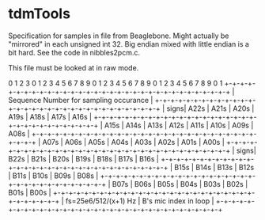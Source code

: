 # tdmTools
Specification for samples in file from Beaglebone.
Might actually be "mirrored" in each unsigned int 32.
Big endian mixed with little endian is a bit hard.
See the code in nibbles2pcm.c.

This file must be looked at in raw mode.

 0                   1                   2                   3
 0 1 2 3 4 5 6 7 8 9 0 1 2 3 4 5 6 7 8 9 0 1 2 3 4 5 6 7 8 9 0 1
+-+-+-+-+-+-+-+-+-+-+-+-+-+-+-+-+-+-+-+-+-+-+-+-+-+-+-+-+-+-+-+-+
|             Sequence Number for sampling occurance            |
+-+-+-+-+-+-+-+-+-+-+-+-+-+-+-+-+-+-+-+-+-+-+-+-+-+-+-+-+-+-+-+-+
|  signs|  A22s |  A21s |  A20s |  A19s |  A18s |  A17s |  A16s |
+-+-+-+-+-+-+-+-+-+-+-+-+-+-+-+-+-+-+-+-+-+-+-+-+-+-+-+-+-+-+-+-+
|  A15s |  A14s |  A13s |  A12s |  A11s |  A10s |  A09s |  A08s |
+-+-+-+-+-+-+-+-+-+-+-+-+-+-+-+-+-+-+-+-+-+-+-+-+-+-+-+-+-+-+-+-+
|  A07s |  A06s |  A05s |  A04s |  A03s |  A02s |  A01s |  A00s |
+-+-+-+-+-+-+-+-+-+-+-+-+-+-+-+-+-+-+-+-+-+-+-+-+-+-+-+-+-+-+-+-+
|  signs|  B22s |  B21s |  B20s |  B19s |  B18s |  B17s |  B16s |
+-+-+-+-+-+-+-+-+-+-+-+-+-+-+-+-+-+-+-+-+-+-+-+-+-+-+-+-+-+-+-+-+
|  B15s |  B14s |  B13s |  B12s |  B11s |  B10s |  B09s |  B08s |
+-+-+-+-+-+-+-+-+-+-+-+-+-+-+-+-+-+-+-+-+-+-+-+-+-+-+-+-+-+-+-+-+
|  B07s |  B06s |  B05s |  B04s |  B03s |  B02s |  B01s |  B00s |
+-+-+-+-+-+-+-+-+-+-+-+-+-+-+-+-+-+-+-+-+-+-+-+-+-+-+-+-+-+-+-+-+
|        fs=25e6/512/(x+1) Hz   |      B's mic index in loop    |
+-+-+-+-+-+-+-+-+-+-+-+-+-+-+-+-+-+-+-+-+-+-+-+-+-+-+-+-+-+-+-+-+
